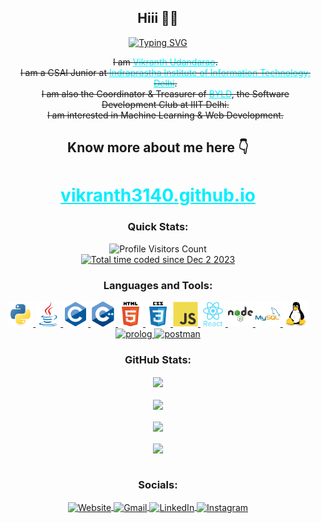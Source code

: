 <h2 align="center">Hiii 🙋‍♂️</h2>

<p align="center">
  <a href="https://git.io/typing-svg">
    <img src="https://readme-typing-svg.demolab.com?font=Oswald&size=25&color=572598&multiline=true&random=false&width=450&height=80&lines=Open+Source+Contributor;@BYLD-IIITD" alt="Typing SVG" />
  </a>
</p>

<ul align="center">
  <del>I am <a href="https://vikranth3140.github.io/" style="color: #0ef;">Vikranth Udandarao</a>.</del><br>
  <del>I am a CSAI Junior at <a href="https://iiitd.ac.in/" style="color: #0ef;">Indraprastha Institute of Information Technology, Delhi</a>.</del><br>
  <del>I am also the Coordinator & Treasurer of <a href="https://byld.iiitd.edu.in/" style="color: #0ef;">BYLD</a>, the Software Development Club at IIIT Delhi.</del><br>
  <del>I am interested in Machine Learning & Web Development.</del>
</ul>

<h2 align="center">Know more about me here 👇</h2>
<h1 align="center"><a href="https://vikranth3140.github.io/" style="color: #0ef;">vikranth3140.github.io</a></h1>

<h3 align="center">Quick Stats:</h3>
<p align="center">
  <img src="https://komarev.com/ghpvc/?username=Vikranth3140&color=blueviolet" alt="Profile Visitors Count">
  <br>
  <a href="https://wakatime.com/@Vikranth3140">
    <img src="https://wakatime.com/badge/user/018c271e-45c3-428e-96ed-b810274da52c.svg" alt="Total time coded since Dec 2 2023" />
  </a>
</p>

<h3 align="center">Languages and Tools:</h3>
<p align="center">
  <a href="https://www.python.org/" target="_blank" rel="noreferrer"> 
    <img src="https://raw.githubusercontent.com/devicons/devicon/master/icons/python/python-original.svg" alt="python" width="40" height="40"/> 
  </a>
  <a href="https://www.java.com/" target="_blank" rel="noreferrer"> 
    <img src="https://raw.githubusercontent.com/devicons/devicon/master/icons/java/java-original.svg" alt="java" width="40" height="40"/> 
  </a>
  <a href="https://www.cprogramming.com/" target="_blank" rel="noreferrer"> 
    <img src="https://raw.githubusercontent.com/devicons/devicon/master/icons/c/c-original.svg" alt="c" width="40" height="40"/> 
  </a>
  <a href="https://www.cplusplus.com/" target="_blank" rel="noreferrer"> 
    <img src="https://raw.githubusercontent.com/devicons/devicon/master/icons/cplusplus/cplusplus-original.svg" alt="cpp" width="40" height="40"/> 
  </a>
  <a href="https://www.w3schools.com/html/" target="_blank" rel="noreferrer"> 
    <img src="https://raw.githubusercontent.com/devicons/devicon/master/icons/html5/html5-original-wordmark.svg" alt="html5" width="40" height="40"/> 
  </a>
  <a href="https://www.w3schools.com/css/" target="_blank" rel="noreferrer"> 
    <img src="https://raw.githubusercontent.com/devicons/devicon/master/icons/css3/css3-original-wordmark.svg" alt="css3" width="40" height="40"/> 
  </a>
  <a href="https://www.w3schools.com/js/" target="_blank" rel="noreferrer"> 
    <img src="https://raw.githubusercontent.com/devicons/devicon/master/icons/javascript/javascript-original.svg" alt="javascript" width="40" height="40"/> 
  </a>
  <a href="https://reactjs.org/" target="_blank" rel="noreferrer"> 
    <img src="https://raw.githubusercontent.com/devicons/devicon/master/icons/react/react-original-wordmark.svg" alt="react" width="40" height="40"/> 
  </a>
  <a href="https://nodejs.org/" target="_blank" rel="noreferrer"> 
    <img src="https://raw.githubusercontent.com/devicons/devicon/master/icons/nodejs/nodejs-original-wordmark.svg" alt="nodejs" width="40" height="40"/> 
  </a>
  <a href="https://www.mysql.com/" target="_blank" rel="noreferrer"> 
    <img src="https://raw.githubusercontent.com/devicons/devicon/master/icons/mysql/mysql-original-wordmark.svg" alt="mysql" width="40" height="40"/> 
  </a>
  <a href="https://www.linux.org/" target="_blank" rel="noreferrer"> 
    <img src="https://raw.githubusercontent.com/devicons/devicon/master/icons/linux/linux-original.svg" alt="linux" width="40" height="40"/> 
  </a>
  <a href="https://www.swi-prolog.org/" target="_blank" rel="noreferrer"> 
    <img src="https://dashboard.snapcraft.io/site_media/appmedia/2020/04/Prolog-logo-512.png" alt="prolog" width="40" height="40"/> 
  </a>
  <a href="https://www.postman.com/" target="_blank" rel="noreferrer"> 
    <img src="https://res.cloudinary.com/postman/image/upload/t_team_logo/v1629869194/team/2893aede23f01bfcbd2319326bc96a6ed0524eba759745ed6d73405a3a8b67a8" alt="postman" width="40" height="40"/> 
  </a>
</p>

<h3 align="center">GitHub Stats:</h3>
<p align="center">
  <img height=200 align="center" src="https://github-readme-stats.vercel.app/api?username=Vikranth3140&show_icons=true&card_width=320&theme=radical" />
  <br><br>
  <img height=200 align="center" src="https://github-readme-stats.vercel.app/api/wakatime?username=Vikranth3140&langs_count=5&layout=donut&card_width=320&theme=radical" />
  <br><br>

  <!--  <img height=200 align="center" src="https://github-readme-stats.vercel.app/api/top-langs/?username=Vikranth3140&langs_count=5&layout=donut&theme=radical" />. -->
  <img height=200 align="center" src="https://streak-stats.demolab.com/?user=Vikranth3140&theme=radical" />
  <br><br>
  <img height=200 align="center" src="https://github-readme-activity-graph.vercel.app/graph?username=Vikranth3140&theme=tokyo-night" />
  <br><br>
  <!-- <img height=200 align="center" src="https://github-profile-trophy.vercel.app/?username=Vikranth3140&title=MultiLanguage,Commits,Repositories,Stars,Followers,PullRequest&theme=radical" /> -->
</p>

<h3 align="center">Socials:</h3>
<p align="center">
  <a href="https://vikranth3140.github.io/" target="_blank">
    <img width="40" height="40" align="center" src="https://github.com/Vikranth3140/Vikranth3140/assets/122410275/977d3f38-d0d9-4671-9eed-3a910782a93b" alt="Website">
  </a>
  <a href="mailto:vikranth22570@iiitd.ac.in" target="_blank">
    <img width="40" height="40" align="center" src="https://github.com/Vikranth3140/Vikranth3140/assets/122410275/cb4a4c3f-88b2-4574-bb75-2216f31c666c" alt="Gmail">
  </a>
  <a href="https://www.linkedin.com/in/vikranth-udandarao/" target="_blank">
    <img width="40" height="40" align="center" src="https://github.com/Vikranth3140/Vikranth3140/assets/122410275/2dd5d32f-2f3f-47f1-bb33-54ed46c84075" alt="LinkedIn">
  </a>
  <a href="https://www.instagram.com/vikranthh_/" target="_blank">
    <img width="40" height="40" align="center" src="https://github.com/Vikranth3140/Vikranth3140/assets/122410275/8375520b-1b39-439b-9e70-5a9b2ecfdc86" alt="Instagram">
  </a>
</p>